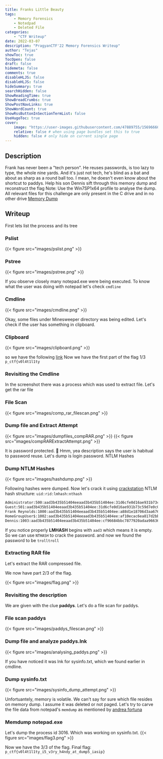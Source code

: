 ```yaml
---
title: Franks Little Beauty
tags: 
    - Memory Forensics
    - Notedpad 
    - Deleted File
categories: 
    - "CTF Writeup"
date: 2022-03-07
description: "PragyanCTF'22 Memory Forensics Writeup"
author: "Tejas"
showToc: true
TocOpen: false
draft: false
hidemeta: false
comments: true
disableHLJS: false 
disableHLJS: false
hideSummary: true
searchHidden: false
ShowReadingTime: true
ShowBreadCrumbs: true
ShowPostNavLinks: true
ShowWordCount: true
ShowRssButtonInSectionTermList: false
UseHugoToc: true
cover:
    image: "https://user-images.githubusercontent.com/47889755/156966604-3c2b730c-9704-49f8-ad0b-b297846833de.png" # image path/url
    relative: false # when using page bundles set this to true
    hidden: false # only hide on current single page
---
```



## Description
Frank has never been a "tech person". He reuses passwords, is too lazy to type, the whole nine yards. And it's just not tech, he's blind as a bat and about as sharp as a round ball too. I mean, he doesn't even know about the shortcut to paddys. Help his son Dennis sift through this memory dump and reconstruct the flag
Note: Use the Win7SP1x64 profile to analyse the dump. All relevant files for this challenge are only present in the C drive and in no other drive
[Memory Dump](https://drive.google.com/file/d/1VPIdqIDFkOi3zGET2g00s1y-OeWOUqyi/view?usp=sharing)

## Writeup

First lets list the process and its tree

### Pslist

{{< figure src="images/pslist.png" >}}

### Pstree

{{< figure src="images/pstree.png" >}}

If you observe closely many notepad.exe were being executed.
To know what the user was doing with notepad let's check `cmdline`

### Cmdline

{{< figure src="images/cmdline.png" >}}

Okay, some files under Minesweeper directory was being edited.
Let's check if the user has something in clipboard. 

### Clipboard

{{< figure src="images/clipboard.png" >}}

so we have the following [link](https://pastebin.com/3Ecrm2DY)
Now we have the first part of the flag 1/3 `p_ctf{v0l4t1l1ty`

### Revisiting the Cmdline

In the screenshot there was a process which was used to extract file.
Let's get the rar file

### File Scan

{{< figure src="images/comp_rar_filescan.png" >}}

### Dump file and Extract Attempt

{{< figure src="images/dumpfiles_compRAR.png" >}}
{{< figure src="images/compRARExtractAttempt.png" >}}

It is password protected. 🤔 Hmm, yea description says the user is habitual to password reuse.
Let's dump is login password. NTLM Hashes

### Dump NTLM Hashes

{{< figure src="images/hashdump.png" >}}

Following hashes were dumped. Now let's crack it using [crackstation](https://crackstation.net/)
NTLM hash structure: `uid:rid:lmhash:nthash`
```txt
Administrator:500:aad3b435b51404eeaad3b435b51404ee:31d6cfe0d16ae931b73c59d7e0c089c0:::
Guest:501:aad3b435b51404eeaad3b435b51404ee:31d6cfe0d16ae931b73c59d7e0c089c0:::
Frank Reynolds:1000:aad3b435b51404eeaad3b435b51404ee:a88d1e18706d3aa676e01e5943d15911:::
HomeGroupUser$:1002:aad3b435b51404eeaad3b435b51404ee:af10ecac6ea817d2bb56e3e5c33ce1cd:::
Dennis:1003:aad3b435b51404eeaad3b435b51404ee:cf96684bbc7877920adaa9663698bf54:::
```
If you notice properly **LMHASH** begins with `aad3` which means it is empty. So we can use `NTHASH` to crack the password.
and now we found the password to be `trolltroll`


### Extracting RAR file
Let's extract the RAR compressed file. 

We now have part 2/3 of the flag.

{{< figure src="images/flag.png" >}}

### Revisiting the description
We are given with the clue **paddys**.
Let's do a file scan for paddys.

### File scan paddys
{{< figure src="images/paddys_filescan.png" >}}

### Dump file and analyze paddys.lnk
{{< figure src="images/analysing_paddys.png" >}}

If you have noticed it was lnk for sysinfo.txt, which we found earlier in cmdline.

### Dump sysinfo.txt 
{{< figure src="images/sysinfo_dump_attempt.png" >}}

Unfortuantely, memory is volatile. We can't say for sure which file resides on memory dump.
I assume it was deleted or not paged. Let's try to carve the file data from notepad's `memdump`
as mentioned by [andrea fortuna](https://andreafortuna.org/2018/03/02/volatility-tips-extract-text-typed-in-a-notepad-window-from-a-windows-memory-dump/)

### Memdump notepad.exe
Let's dump the process id 3016. Which was working on sysinfo.txt.
{{< figure src="images/flag3.png" >}}

Now we have the 3/3 of the flag.
Final flag: `p_ctf{v0l4t1l1ty_i5_v3ry_h4ndy_at_dump5_iasip}`

